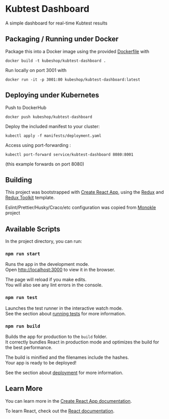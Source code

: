 # Kubtest Dashboard 

A simple dashboard for real-time Kubtest results

## Packaging / Running under Docker

Package this into a Docker image using the provided [Dockerfile](Dockerfile) with

```
docker build -t kubeshop/kubtest-dashboard .    
```

Run locally on port 3001 with

```
docker run -it -p 3001:80 kubeshop/kubtest-dashboard:latest      
```

## Deploying under Kubernetes

Push to DockerHub

```
docker push kubeshop/kubtest-dashboard    
```

Deploy the included manifest to your cluster:

```
kubectl apply -f manifests/deployment.yaml
```

Access using port-forwarding :

```
kubectl port-forward service/kubtest-dashboard 8080:8001
```

(this example forwards on port 8080)

## Building

This project was bootstrapped with [Create React App](https://github.com/facebook/create-react-app), using the [Redux](https://redux.js.org/) and [Redux Toolkit](https://redux-toolkit.js.org/) template.

Eslint/Prettier/Husky/Craco/etc configuration was copied from [Monokle](https://github.com/kubeshop/monokle) project 

## Available Scripts

In the project directory, you can run:

### `npm run start`

Runs the app in the development mode.<br />
Open [http://localhost:3000](http://localhost:3000) to view it in the browser.

The page will reload if you make edits.<br />
You will also see any lint errors in the console.

### `npm run test`

Launches the test runner in the interactive watch mode.<br />
See the section about [running tests](https://facebook.github.io/create-react-app/docs/running-tests) for more information.

### `npm run build`

Builds the app for production to the `build` folder.<br />
It correctly bundles React in production mode and optimizes the build for the best performance.

The build is minified and the filenames include the hashes.<br />
Your app is ready to be deployed!

See the section about [deployment](https://facebook.github.io/create-react-app/docs/deployment) for more information.

## Learn More

You can learn more in the [Create React App documentation](https://facebook.github.io/create-react-app/docs/getting-started).

To learn React, check out the [React documentation](https://reactjs.org/).
